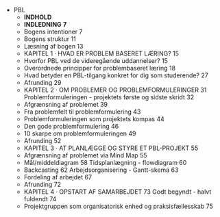 - PBL
	- **INDHOLD**
	- **INDLEDNING**	**7**
	- Bogens intentioner	7
	- Bogens struktur	11
	- Læsning af bogen	13
	- KAPITEL 1 · HVAD ER PROBLEM BASERET LÆRING?	15
	- Hvorfor PBL ved de videregående uddannelser?	15
	- Overordnede principper for problembaseret læring	18
	- Hvad betyder en PBL-tilgang konkret for dig som studerende?	27
	- Afrunding	29
	- KAPITEL 2 · OM PROBLEMER OG PROBLEMFORMULERINGER	31
	  Problemformuleringen - projektets første og sidste skridt	32
	- Afgrænsning af problemet	39
	- Fra problemfelt til problemformulering	43
	- Problemformuleringen som projektets kompas	44
	- Den gode problemformulering	46
	- 10 skarpe om problemformuleringen	49
	- Afrunding	52
	- KAPITEL 3 · AT PLANLÆGGE OG STYRE ET PBL-PROJEKT	55
	- Afgrænsning af problemet via Mind Map	55
	- Mål/middeldiagram	58
	  Tidsplanlægning - flowdiagram	60
	- Backcasting	62
	  Arbejdsorganisering - Gantt-skema	63
	- Fordeling af arbejdet	67
	- Afrunding	72
	- KAPITEL 4 · OPSTART AF SAMARBEJDET	73
	  Godt begyndt - halvt fuldendt	74
	- Projektgruppen som organisatorisk enhed og praksisfællesskab	75
